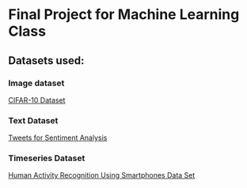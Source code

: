 # Final Project for Machine Learning Class 

## Datasets used:
### Image dataset
[CIFAR-10 Dataset](https://www.cs.toronto.edu/~kriz/cifar.html)

### Text Dataset
[Tweets for Sentiment Analysis](https://www.kaggle.com/imrandude/twitter-sentiment-analysis?fbclid=IwAR3g6NIHi9alcwDH3BI_qedUknq4xqAf-O7yfy1gMzUAQwQOoanOTK1p5zg)

### Timeseries Dataset
[Human Activity Recognition Using Smartphones Data Set](https://archive.ics.uci.edu/ml/datasets/Human+Activity+Recognition+Using+Smartphones)
